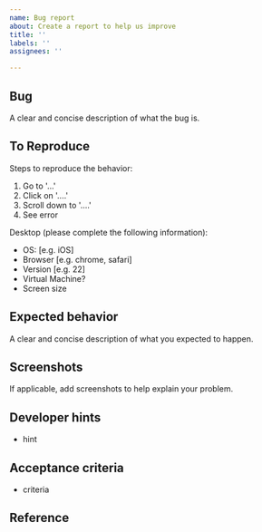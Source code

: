 ```yaml
---
name: Bug report
about: Create a report to help us improve
title: ''
labels: ''
assignees: ''

---
```


## Bug
A clear and concise description of what the bug is.

## To Reproduce
Steps to reproduce the behavior:
1. Go to '...'
2. Click on '....'
3. Scroll down to '....'
4. See error

Desktop (please complete the following information):
 - OS: [e.g. iOS]
 - Browser [e.g. chrome, safari]
 - Version [e.g. 22]
 - Virtual Machine?
 - Screen size

## Expected behavior
A clear and concise description of what you expected to happen.

## Screenshots
If applicable, add screenshots to help explain your problem.


## Developer hints

- hint

## Acceptance criteria 

- criteria


## Reference
